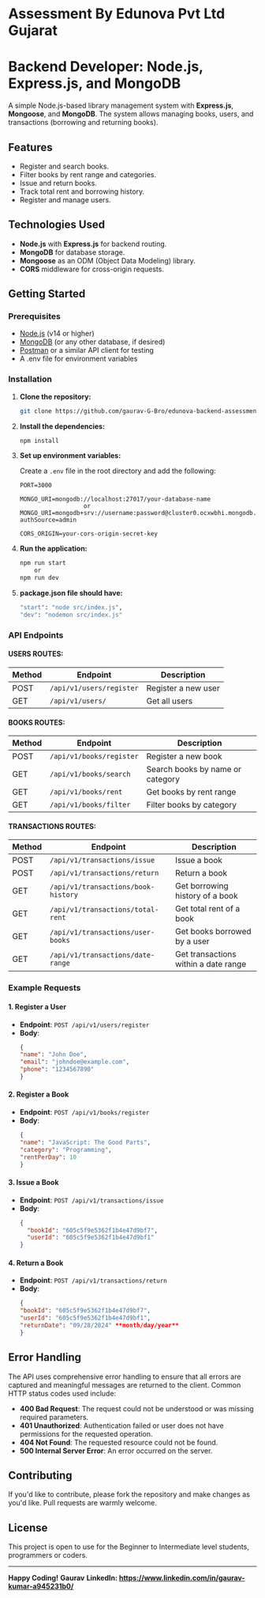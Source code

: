 # Assessment By Edunova Pvt Ltd Gujarat
# Backend Developer: Node.js, Express.js, and MongoDB

A simple Node.js-based library management system with **Express.js**, **Mongoose**, and **MongoDB**. The system allows managing books, users, and transactions (borrowing and returning books).

## Features
- Register and search books.
- Filter books by rent range and categories.
- Issue and return books.
- Track total rent and borrowing history.
- Register and manage users.

## Technologies Used
- **Node.js** with **Express.js** for backend routing.
- **MongoDB** for database storage.
- **Mongoose** as an ODM (Object Data Modeling) library.
- **CORS** middleware for cross-origin requests.

## Getting Started

### Prerequisites

- [Node.js](https://nodejs.org/) (v14 or higher)
- [MongoDB](https://www.mongodb.com/) (or any other database, if desired)
- [Postman](https://www.postman.com/) or a similar API client for testing
- A .env file for environment variables

### Installation

1. **Clone the repository:**
    ```bash
    git clone https://github.com/gaurav-G-Bro/edunova-backend-assessment.git
    ```

2. **Install the dependencies:**
    ```bash
    npm install
    ```

3. **Set up environment variables:**

   Create a `.env` file in the root directory and add the following:

    ```env
    PORT=3000

    MONGO_URI=mongodb://localhost:27017/your-database-name
                      or
    MONGO_URI=mongodb+srv://username:password@cluster0.ocxwbhi.mongodb.net/database_name?authSource=admin

    CORS_ORIGIN=your-cors-origin-secret-key

    ```

4. **Run the application:**
    ```bash
    npm run start 
        or 
    npm run dev
    ```
5. **package.json file should have:**
    ```bash
    "start": "node src/index.js",
    "dev": "nodemon src/index.js"
    ```
 
### API Endpoints

#### USERS ROUTES:

| Method | Endpoint               	       | Description                                 |
|--------|-------------------------------------|---------------------------------------------|
| POST   | `/api/v1/users/register`            | Register a new user                         |
| GET    | `/api/v1/users/`         	       | Get all users                     	     |

#### BOOKS ROUTES:

| Method | Endpoint               	       | Description                                 |
|--------|-------------------------------------|---------------------------------------------|
| POST   | `/api/v1/books/register`    	       | Register a new book                         |
| GET    | `/api/v1/books/search`              | Search books by name or category            |
| GET    | `/api/v1/books/rent`                | Get books by rent range                     |
| GET    | `/api/v1/books/filter`              | Filter books by category                    |

#### TRANSACTIONS ROUTES:

| Method | Endpoint               	       | Description                                 |
|--------|-------------------------------------|---------------------------------------------|
| POST   | `/api/v1/transactions/issue`        | Issue a book                                |
| POST   | `/api/v1/transactions/return`       | Return a book            		     |
| GET    | `/api/v1/transactions/book-history` | Get borrowing history of a book             |
| GET    | `/api/v1/transactions/total-rent`   | Get total rent of a book                    |
| GET    | `/api/v1/transactions/user-books`   | Get books borrowed by a user                |
| GET    | `/api/v1/transactions/date-range`   | Get transactions within a date range        |

### Example Requests

#### 1. **Register a User**

- **Endpoint**: `POST /api/v1/users/register`
- **Body**:
    ```json
    {
  	"name": "John Doe",
  	"email": "johndoe@example.com",
  	"phone": "1234567890"
    }
    ```

#### 2. **Register a Book**

- **Endpoint**: `POST /api/v1/books/register`
- **Body**:
    ```json
    {
  	"name": "JavaScript: The Good Parts",
  	"category": "Programming",
  	"rentPerDay": 10
    }

    ```

#### 3. **Issue a Book**

- **Endpoint**: `POST /api/v1/transactions/issue`
- **Body**:
    ```json
    {
      "bookId": "605c5f9e5362f1b4e47d9bf7",
      "userId": "605c5f9e5362f1b4e47d9bf1"
    }
    ```

#### 4. **Return a Book**

- **Endpoint**: `POST /api/v1/transactions/return`
- **Body**:
    ```json
    {
	"bookId": "605c5f9e5362f1b4e47d9bf7",
  	"userId": "605c5f9e5362f1b4e47d9bf1",
  	"returnDate": "09/28/2024" **month/day/year**
    }
    ```

## Error Handling

The API uses comprehensive error handling to ensure that all errors are captured and meaningful messages are returned to the client. Common HTTP status codes used include:

- **400 Bad Request**: The request could not be understood or was missing required parameters.
- **401 Unauthorized**: Authentication failed or user does not have permissions for the requested operation.
- **404 Not Found**: The requested resource could not be found.
- **500 Internal Server Error**: An error occurred on the server.

## Contributing

If you'd like to contribute, please fork the repository and make changes as you'd like. Pull requests are warmly welcome.

## License

This project is open to use for the Beginner to Intermediate level students, programmers or coders.

---

**Happy Coding!**
**Gaurav**
**LinkedIn: https://www.linkedin.com/in/gaurav-kumar-a945231b0/**
